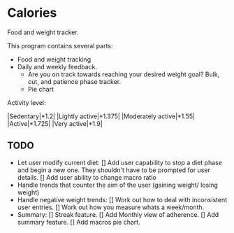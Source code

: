 # Calories

Food and weight tracker.

This program contains several parts:

* Food and weight tracking
* Daily and weekly feedback.
  * Are you on track towards reaching your desired weight goal?
Bulk, cut, and patience phase tracker.
  * Pie chart

Activity level:

|Sedentary|\*1.2|
|Lightly active|\*1.375|
|Moderately active|\*1.55|
|Active|\*1.725|
|Very active|\*1.9|

## TODO

* Let user modify current diet:
  [] Add user capability to stop a diet phase and begin a new one. They shouldn't have to be prompted for user details.
  [] Add user ability to change macro ratio
* Handle trends that counter the aim of the user (gaining weight/ losing weight)
* Handle negative weight trends:
  [] Work out how to deal with inconsistent user entries.
  [] Work out how you measure whats a week/month.
* Summary:
  [] Streak feature.
  [] Add Monthly view of adherence.
  [] Add summary feature.
    [] Add macros pie chart.
